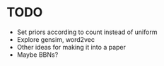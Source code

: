 # TODO
* Set priors according to count instead of uniform
* Explore gensim, word2vec
* Other ideas for making it into a paper
* Maybe BBNs? 

